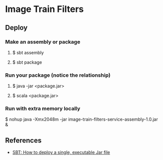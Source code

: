 # Image Train Filters

## Deploy

### Make an assembly or package

1. $ sbt assembly

2. $ sbt package

### Run your package (notice the relationship)

1. $ java -jar <package.jar>

2. $ scala <package.jar>

### Run with extra memory locally

$ nohup java -Xmx2048m -jar image-train-filters-service-assembly-1.0.jar &

## References

-   [SBT: How to deploy a single, executable Jar file](https://alvinalexander.com/scala/sbt-how-build-single-executable-jar-file-assembly)